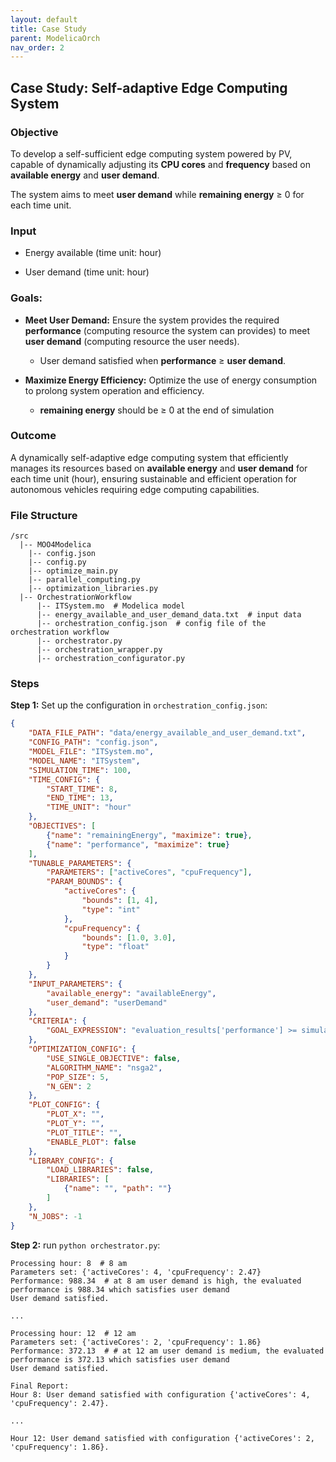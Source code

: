 ```yaml
---
layout: default
title: Case Study
parent: ModelicaOrch
nav_order: 2
---
```


## Case Study: Self-adaptive Edge Computing System

### Objective

To develop a self-sufficient edge computing system powered by PV, capable of dynamically adjusting its **CPU cores** and **frequency** based on **available energy** and **user demand**. 

The system aims to meet **user demand** while **remaining energy** ≥ 0 for each time unit.

### Input

* Energy available (time unit: hour)

* User demand (time unit: hour)

### Goals:

  - **Meet User Demand:** Ensure the system provides the required **performance** (computing resource the system can provides) to meet **user demand** (computing resource the user needs). 
    - User demand satisfied when **performance** ≥ **user demand**.

  - **Maximize Energy Efficiency:** Optimize the use of energy consumption to prolong system operation and efficiency.
    - **remaining energy** should be ≥ 0 at the end of simulation

### Outcome 

A dynamically self-adaptive edge computing system that efficiently manages its resources based on **available energy** and **user demand** for each time unit (hour), ensuring sustainable and efficient operation for autonomous vehicles requiring edge computing capabilities.

### File Structure

```shell
/src
  |-- MOO4Modelica
  	|-- config.json
  	|-- config.py
  	|-- optimize_main.py
  	|-- parallel_computing.py
  	|-- optimization_libraries.py
  |-- OrchestrationWorkflow
      |-- ITSystem.mo  # Modelica model
      |-- energy_available_and_user_demand_data.txt  # input data
      |-- orchestration_config.json  # config file of the orchestration workflow
      |-- orchestrator.py
      |-- orchestration_wrapper.py
      |-- orchestration_configurator.py
```

### Steps

**Step 1:** Set up the configuration in `orchestration_config.json`:

```json
{
    "DATA_FILE_PATH": "data/energy_available_and_user_demand.txt",
    "CONFIG_PATH": "config.json",
    "MODEL_FILE": "ITSystem.mo",
    "MODEL_NAME": "ITSystem",
    "SIMULATION_TIME": 100,
    "TIME_CONFIG": {
        "START_TIME": 8,
        "END_TIME": 13,
        "TIME_UNIT": "hour"
    },
    "OBJECTIVES": [
        {"name": "remainingEnergy", "maximize": true},
        {"name": "performance", "maximize": true}
    ],
    "TUNABLE_PARAMETERS": {
        "PARAMETERS": ["activeCores", "cpuFrequency"],
        "PARAM_BOUNDS": {
            "activeCores": {
                "bounds": [1, 4],
                "type": "int"
            },
            "cpuFrequency": {
                "bounds": [1.0, 3.0],
                "type": "float"
            }
        }
    },
    "INPUT_PARAMETERS": {
        "available_energy": "availableEnergy",
        "user_demand": "userDemand"
    },
    "CRITERIA": {
        "GOAL_EXPRESSION": "evaluation_results['performance'] >= simulation_inputs['user_demand']"
    },
    "OPTIMIZATION_CONFIG": {
        "USE_SINGLE_OBJECTIVE": false,
        "ALGORITHM_NAME": "nsga2",
        "POP_SIZE": 5,
        "N_GEN": 2
    },
    "PLOT_CONFIG": {
        "PLOT_X": "",
        "PLOT_Y": "",
        "PLOT_TITLE": "",
        "ENABLE_PLOT": false
    },
    "LIBRARY_CONFIG": {
        "LOAD_LIBRARIES": false,
        "LIBRARIES": [
            {"name": "", "path": ""}
        ]
    },
    "N_JOBS": -1
}
```

**Step 2:** run `python orchestrator.py`:

```shell
Processing hour: 8  # 8 am
Parameters set: {'activeCores': 4, 'cpuFrequency': 2.47}
Performance: 988.34  # at 8 am user demand is high, the evaluated performance is 988.34 which satisfies user demand
User demand satisfied.

...

Processing hour: 12  # 12 am
Parameters set: {'activeCores': 2, 'cpuFrequency': 1.86}
Performance: 372.13  # # at 12 am user demand is medium, the evaluated performance is 372.13 which satisfies user demand
User demand satisfied.

Final Report:
Hour 8: User demand satisfied with configuration {'activeCores': 4, 'cpuFrequency': 2.47}.

...

Hour 12: User demand satisfied with configuration {'activeCores': 2, 'cpuFrequency': 1.86}.
```